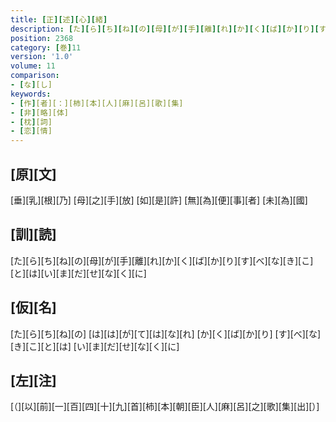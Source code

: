 ```yaml
---
title: [正][述][心][緒]
description: [た][ら][ち][ね][の][母][が][手][離][れ][か][く][ば][か][り][す][べ][な][き][こ][と][は][い][ま][だ][せ][な][く][に]
position: 2368
category: [巻]11
version: '1.0'
volume: 11
comparison:
- [な][し]
keywords:
- [作][者][：][柿][本][人][麻][呂][歌][集]
- [非][略][体]
- [枕][詞]
- [恋][情]
---
```


## [原][文]

[垂][乳][根][乃] [母][之][手][放] [如][是][許] [無][為][便][事][者] [未][為][國]

## [訓][読]

[た][ら][ち][ね][の][母][が][手][離][れ][か][く][ば][か][り][す][べ][な][き][こ][と][は][い][ま][だ][せ][な][く][に]

## [仮][名]

[た][ら][ち][ね][の] [は][は][が][て][は][な][れ] [か][く][ば][か][り] [す][べ][な][き][こ][と][は] [い][ま][だ][せ][な][く][に]

## [左][注]

[（][以][前][一][百][四][十][九][首][柿][本][朝][臣][人][麻][呂][之][歌][集][出][）]
